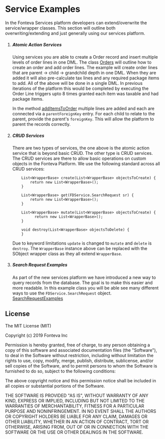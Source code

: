 # Service Examples

In the Fonteva Services platform developers can extend/overwrite the service/wrapper classes. This section will outline both
overwriting/extending and just generally using our services platform.

1. ##### Atomic Action Services
    Using services you are able to create a Order record and insert multiple levels of order lines in one DML. The class
    [Orders](ServiceExamples/main/default/classes/Orders.cls) will outline how to create an order and add order lines. 
    The example will create order lines that are parent -> child -> grandchild depth in one DML. When they are added
    it will also pre-calculate tax lines and any required package items to add. All of the above will be done in a single
    DML. In previous iterations of the platform this would be completed by executing the Order Line triggers upto 8 times 
    granted each item was taxable and had package items.
    
    In the method [addItemsToOrder](https://github.com/Fonteva/FDService-Examples/blob/master/ServiceExamples/main/default/classes/Orders.cls#L67)
    multiple lines are added and each are connected via a `parentForeignKey` entry. For each child to relate to the parent, provide the 
    parent's `foreignKey`. This will allow the platform to parent the records correctly.
2. ##### CRUD Services
    There are two types of services, the one above is the atomic action service that is beyond basic CRUD. The other type
    is CRUD services. The CRUD services are there to allow basic operations on custom objects in the Fonteva Platform.
    We use the following standard across all CRUD services:
    ```apex
        List<WrapperBase> create(List<WrapperBase> objectsToCreate) {
            return new List<WrapperBase>();
        }
     
        List<WrapperBase> get(FDService.SearchRequest sr) {
            return new List<WrapperBase>();
        }
     
        List<WrapperBase> mutate(List<WrapperBase> objectsToCreate) {
              return new List<WrapperBase>();
        }
     
        void destroy(List<WrapperBase> objectsToDelete) {
        }
    
    ```
    Due to keyword limitations `update` is changed to `mutate` and `delete` is `destroy`. The `WrapperBase` instance 
    above can be replaced with the SObject wrapper class as they all extend `WrapperBase`. 
3. ##### Search Request Examples
    As part of the new services platform we have introduced a new way to query records from the database. The goal is to make
    this easier and more readable. In this example class you will be able see many different ways to use the `FDService.SearchRequest`
    object. [SearchRequestExamples](ServiceExamples/main/default/classes/SearchRequestExamples.cls)

## License
 
The MIT License (MIT)

Copyright (c) 2019 Fonteva Inc

Permission is hereby granted, free of charge, to any person obtaining a copy of this software and associated documentation files (the "Software"), to deal in the Software without restriction, including without limitation the rights to use, copy, modify, merge, publish, distribute, sublicense, and/or sell copies of the Software, and to permit persons to whom the Software is furnished to do so, subject to the following conditions:

The above copyright notice and this permission notice shall be included in all copies or substantial portions of the Software.

THE SOFTWARE IS PROVIDED "AS IS", WITHOUT WARRANTY OF ANY KIND, EXPRESS OR IMPLIED, INCLUDING BUT NOT LIMITED TO THE WARRANTIES OF MERCHANTABILITY, FITNESS FOR A PARTICULAR PURPOSE AND NONINFRINGEMENT. IN NO EVENT SHALL THE AUTHORS OR COPYRIGHT HOLDERS BE LIABLE FOR ANY CLAIM, DAMAGES OR OTHER LIABILITY, WHETHER IN AN ACTION OF CONTRACT, TORT OR OTHERWISE, ARISING FROM, OUT OF OR IN CONNECTION WITH THE SOFTWARE OR THE USE OR OTHER DEALINGS IN THE SOFTWARE.
